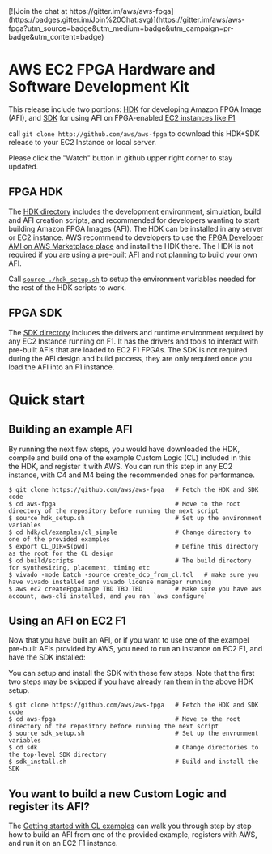 <span style="display: inline-block;">
[![Join the chat at https://gitter.im/aws/aws-fpga](https://badges.gitter.im/Join%20Chat.svg)](https://gitter.im/aws/aws-fpga?utm_source=badge&utm_medium=badge&utm_campaign=pr-badge&utm_content=badge)

# AWS EC2 FPGA Hardware and Software Development Kit

This release include two portions: [HDK](./hdk) for developing Amazon FPGA Image (AFI),  and [SDK](./sdk) for using AFI on FPGA-enabled [EC2 instances like F1](https://aws.amazon.com/ec2/instance-types/f1/)

call `git clone http://github.com/aws/aws-fpga` to download this HDK+SDK release to your EC2 Instance or local server.

Please click the "Watch" button in github upper right corner to stay updated.

## FPGA HDK

The [HDK directory](./hdk) includes the development environment, simulation, build and AFI creation scripts, and recommended for developers wanting to start building Amazon FPGA Images (AFI).  The HDK can be installed in any server or EC2 instance. AWS recommend to developers to use the [FPGA Developer AMI on AWS Marketplace place](https//aws.amazon.com/marketplace/AmazonFPGAAmi) and install the HDK there. The HDK is not required if you are using a pre-built AFI and not planning to build your own AFI.

Call [`source ./hdk_setup.sh`](./hdk_setup.sh) to setup the environment variables needed for the rest of the HDK scripts to work.

## FPGA SDK

The [SDK directory](./sdk) includes the drivers and runtime environment required by any EC2 Instance running on F1. It has the drivers and tools to interact with pre-built AFIs that are loaded to EC2 F1 FPGAs. The SDK is not required during the AFI design and build process, they are only required once you load the AFI into an F1 instance.

# Quick start

## Building an example AFI

By running the next few steps, you would have downloaded the HDK, compile and build one of the example Custom Logic (CL) included in this the HDK, and register it with AWS.  You can run this step in any EC2 instance, with C4 and M4 being the recommended ones for performance.

    $ git clone https://github.com/aws/aws-fpga   # Fetch the HDK and SDK code
    $ cd aws-fpga                                 # Move to the root directory of the repository before running the next script
    $ source hdk_setup.sh                         # Set up the environment variables
    $ cd hdk/cl/examples/cl_simple                # Change directory to one of the provided examples
    $ export CL_DIR=$(pwd)                        # Define this directory as the root for the CL design
    $ cd build/scripts                            # The build directory for synthesizing, placement, timing etc
    $ vivado -mode batch -source create_dcp_from_cl.tcl   # make sure you have vivado installed and vivado license manager running
    $ aws ec2 createFpgaImage TBD TBD TBD         # Make sure you have aws account, aws-cli installed, and you ran `aws configure`

## Using an AFI on EC2 F1

Now that you have built an AFI, or if you want to use one of the exampel pre-built AFIs provided by AWS, you need to run an instance on EC2 F1, and have the SDK installed:

You can setup and install the SDK with these few steps.  Note that the first two steps may be skipped if you have already ran them in the above HDK setup.

    $ git clone https://github.com/aws/aws-fpga   # Fetch the HDK and SDK code
    $ cd aws-fpga                                 # Move to the root directory of the repository before running the next script
    $ source sdk_setup.sh                         # Set up the envronment variables
    $ cd sdk                                      # Change directories to the top-level SDK directory       
    $ sdk_install.sh                              # Build and install the SDK

## You want to build a new Custom Logic and register its AFI?

The [Getting started with CL examples](./hdk/cl/examples/Getting_Started_With_CL_Examples.md) can walk you through step by step how to build an AFI from one of the provided example, registers with AWS, and run it on an EC2 F1 instance.

